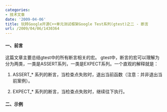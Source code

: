 ```yaml
---
categories:
- 技术文章
date: '2009-04-06'
title: 玩转Google开源C++单元测试框架Google Test系列(gtest)之二 - 断言
url: /2009/04/06/1430364
---
```



#### 一、前言

这篇文章主要总结gtest中的所有断言相关的宏。 gtest中，断言的宏可以理解为分为两类，一类是ASSERT系列，一类是EXPECT系列。一个直观的解释就是：

1. ASSERT_* 系列的断言，当检查点失败时，退出当前函数（注意：并非退出当前案例）。 

2. EXPECT_* 系列的断言，当检查点失败时，继续往下执行。

#### 二、示例

<div class="cnblogs_code"><!--

Code highlighting produced by Actipro CodeHighlighter (freeware)
http://www.CodeHighlighter.com/

--><span style="color: #008000;">//</span><span style="color: #008000;">&nbsp;int型比较，预期值：3，实际值：Add(1,&nbsp;2)</span><span style="color: #008000;">
</span><span style="color: #000000;">EXPECT_EQ(</span><span style="color: #800080;">3</span><span style="color: #000000;">,&nbsp;Add(</span><span style="color: #800080;">1</span><span style="color: #000000;">,&nbsp;</span><span style="color: #800080;">2</span><span style="color: #000000;">))
</span><span style="color: #008000;">//</span><span style="color: #008000;">&nbsp;![](http://www.cnblogs.com/Images/dot.gif)</span></div>

&nbsp;

假如你的Add(1, 2) 结果为4的话，会在结果中输出：
<div class="cnblogs_code"><!--

Code highlighting produced by Actipro CodeHighlighter (freeware)
http://www.CodeHighlighter.com/

--><span style="color: #000000;">g:\myproject\c</span><span style="color: #000000;">++</span><span style="color: #000000;">\gtestdemo\gtestdemo\gtestdemo.cpp(</span><span style="color: #800080;">16</span><span style="color: #000000;">):&nbsp;error:&nbsp;Value&nbsp;of:&nbsp;Add(</span><span style="color: #800080;">1</span><span style="color: #000000;">,&nbsp;</span><span style="color: #800080;">2</span><span style="color: #000000;">)
&nbsp;&nbsp;Actual: </span><span style="color: #800080;">4</span><span style="color: #000000;">
Expected:</span><span style="color: #800080;">3</span></div>

如果是将结果输出到xml里的话，将输出：（关于将结果输出为xml，见：[http://www.cnblogs.com/coderzh/archive/2009/04/10/1432789.html](http://www.cnblogs.com/coderzh/archive/2009/04/10/1432789.html)）

<div class="cnblogs_code"><!--

Code highlighting produced by Actipro CodeHighlighter (freeware)
http://www.CodeHighlighter.com/

--><span style="color: #0000ff;">&lt;</span><span style="color: #800000;">testcase&nbsp;</span><span style="color: #ff0000;">name</span><span style="color: #0000ff;">="Demo"</span><span style="color: #ff0000;">&nbsp;status</span><span style="color: #0000ff;">="run"</span><span style="color: #ff0000;">&nbsp;time</span><span style="color: #0000ff;">="0"</span><span style="color: #ff0000;">&nbsp;classname</span><span style="color: #0000ff;">="AddTest"</span><span style="color: #0000ff;">&gt;</span><span style="color: #000000;">
&nbsp;&nbsp;&nbsp;&nbsp;&nbsp;&nbsp;</span><span style="color: #0000ff;">&lt;</span><span style="color: #800000;">failure&nbsp;</span><span style="color: #ff0000;">message</span><span style="color: #0000ff;">="Value&nbsp;of:&nbsp;Add(1,&nbsp;2)
&nbsp;&nbsp;Actual: 4
Expected: 3"</span><span style="color: #ff0000;">&nbsp;type</span><span style="color: #0000ff;">=""</span><span style="color: #0000ff;">&gt;</span><span style="color: #0000ff;">&lt;![CDATA[</span><span style="color: #808080;">g:\myproject\c++\gtestdemo\gtestdemo\gtestdemo.cpp:16
Value&nbsp;of:&nbsp;Add(1,&nbsp;2)
&nbsp;&nbsp;Actual: 4
Expected: 3</span><span style="color: #0000ff;">]]&gt;</span><span style="color: #0000ff;">&lt;/</span><span style="color: #800000;">failure</span><span style="color: #0000ff;">&gt;</span><span style="color: #000000;">
</span><span style="color: #0000ff;">&lt;/</span><span style="color: #800000;">testcase</span><span style="color: #0000ff;">&gt;</span></div>

&nbsp;

如果你对自动输出的出错信息不满意的话，你还可以通过操作符&lt;&lt;将一些自定义的信息输出，通常，这对于调试或是对一些检查点的补充说明来说，非常有用！

下面举个例子：

如果不使用&lt;&lt;操作符自定义输出的话： 

<div class="cnblogs_code"><!--

Code highlighting produced by Actipro CodeHighlighter (freeware)
http://www.CodeHighlighter.com/

--><span style="color: #0000ff;">for</span><span style="color: #000000;">&nbsp;(</span><span style="color: #0000ff;">int</span><span style="color: #000000;">&nbsp;i&nbsp;</span><span style="color: #000000;">=</span><span style="color: #000000;">&nbsp;</span><span style="color: #800080;">0</span><span style="color: #000000;">;&nbsp;i&nbsp;</span><span style="color: #000000;">&lt;</span><span style="color: #000000;">&nbsp;x.size();&nbsp;</span><span style="color: #000000;">++</span><span style="color: #000000;">i) 
{
&nbsp;&nbsp;&nbsp;&nbsp;EXPECT_EQ(x[i],&nbsp;y[i])</span><span style="color: #000000;">;
}</span></div>

看到的结果将是这样的，你根本不知道出错时 i 等于几：

<div class="cnblogs_code"><!--

Code highlighting produced by Actipro CodeHighlighter (freeware)
http://www.CodeHighlighter.com/

--><span style="color: #000000;">g:\myproject\c</span><span style="color: #000000;">++</span><span style="color: #000000;">\gtestdemo\gtestdemo\gtestdemo.cpp(</span><span style="color: #800080;">25</span><span style="color: #000000;">):&nbsp;error:&nbsp;Value&nbsp;of:&nbsp;y[i]
&nbsp;&nbsp;Actual:&nbsp;</span><span style="color: #800080;">4</span><span style="color: #000000;">
Expected:&nbsp;x[i]
Which&nbsp;</span><span style="color: #0000ff;">is</span><span style="color: #000000;">:&nbsp;</span><span style="color: #800080;">3</span></div>

&nbsp;

如果使用&lt;&lt;操作符将一些重要信息输出的话：

<div class="cnblogs_code"><!--

Code highlighting produced by Actipro CodeHighlighter (freeware)
http://www.CodeHighlighter.com/

--><span style="color: #0000ff;">for</span><span style="color: #000000;">&nbsp;(</span><span style="color: #0000ff;">int</span><span style="color: #000000;">&nbsp;i&nbsp;</span><span style="color: #000000;">=</span><span style="color: #000000;">&nbsp;</span><span style="color: #800080;">0</span><span style="color: #000000;">;&nbsp;i&nbsp;</span><span style="color: #000000;">&lt;</span><span style="color: #000000;">&nbsp;x.size();&nbsp;</span><span style="color: #000000;">++</span><span style="color: #000000;">i)
{
&nbsp;&nbsp;&nbsp;&nbsp;EXPECT_EQ(x[i],&nbsp;y[i])&nbsp;</span><span style="color: #000000;">&lt;&lt;</span><span style="color: #000000;">&nbsp;</span><span style="color: #800000;">"</span><span style="color: #800000;">Vectors&nbsp;x&nbsp;and&nbsp;y&nbsp;differ&nbsp;at&nbsp;index&nbsp;</span><span style="color: #800000;">"</span><span style="color: #000000;">&nbsp;</span><span style="color: #000000;">&lt;&lt;</span><span style="color: #000000;">&nbsp;i;
}</span></div>

从输出结果中就可以定位到在 i = 2 时出现了错误。这样的输出结果看起来更加有用，容易理解：&nbsp;
<div class="cnblogs_code"><!--

Code highlighting produced by Actipro CodeHighlighter (freeware)
http://www.CodeHighlighter.com/

--><span style="color: #000000;">g:\myproject\c</span><span style="color: #000000;">++</span><span style="color: #000000;">\gtestdemo\gtestdemo\gtestdemo.cpp(</span><span style="color: #800080;">25</span><span style="color: #000000;">):&nbsp;error:&nbsp;Value&nbsp;of:&nbsp;y[i]
&nbsp;&nbsp;Actual:&nbsp;</span><span style="color: #800080;">4</span><span style="color: #000000;">
Expected:&nbsp;x[i]
Which&nbsp;</span><span style="color: #0000ff;">is</span><span style="color: #000000;">:&nbsp;</span><span style="color: #800080;">3</span><span style="color: #000000;">
Vectors&nbsp;x&nbsp;and&nbsp;y&nbsp;differ&nbsp;at&nbsp;index&nbsp;</span><span style="color: #800080;">2</span></div>

&nbsp;

#### 三、布尔值检查

<table>
     <tr>
         <td style="border: 1px solid #aaaaaa; padding: 5px;">**Fatal assertion** </td>
         <td style="border: 1px solid #aaaaaa; padding: 5px;"> **Nonfatal assertion** </td>
         <td style="border: 1px solid #aaaaaa; padding: 5px;"> **Verifies** </td>
     </tr>
     <tr>
         <td style="border: 1px solid #aaaaaa; padding: 5px;"> <tt>ASSERT_TRUE(</tt>_condition_<tt>)</tt>; </td>
         <td style="border: 1px solid #aaaaaa; padding: 5px;"> <tt>EXPECT_TRUE(</tt>_condition_<tt>)</tt>; </td>
         <td style="border: 1px solid #aaaaaa; padding: 5px;"> _condition_ is true </td>
     </tr>
     <tr>
         <td style="border: 1px solid #aaaaaa; padding: 5px;"> <tt>ASSERT_FALSE(</tt>_condition_<tt>)</tt>; </td>
         <td style="border: 1px solid #aaaaaa; padding: 5px;"> <tt>EXPECT_FALSE(</tt>_condition_<tt>)</tt>; </td>
         <td style="border: 1px solid #aaaaaa; padding: 5px;"> _condition_ is false</td>
     </tr>
</table>

&nbsp;

#### 四、数值型数据检查

<table>
     <tr>
         <td style="border: 1px solid #aaaaaa; padding: 5px;">**Fatal assertion** </td>
         <td style="border: 1px solid #aaaaaa; padding: 5px;"> **Nonfatal assertion** </td>
         <td style="border: 1px solid #aaaaaa; padding: 5px;"> **Verifies** </td>
     </tr>
     <tr>
         <td style="border: 1px solid #aaaaaa; padding: 5px;"><tt>ASSERT_EQ(</tt>_expected_<tt>, </tt>_actual_<tt>);</tt></td>
         <td style="border: 1px solid #aaaaaa; padding: 5px;"><tt>EXPECT_EQ(</tt>_expected_<tt>, </tt>_actual_<tt>);</tt></td>
         <td style="border: 1px solid #aaaaaa; padding: 5px;"> _expected_ <tt>==</tt> _actual_ </td>
     </tr>
     <tr>
         <td style="border: 1px solid #aaaaaa; padding: 5px;"><tt>ASSERT_NE(</tt>_val1_<tt>, </tt>_val2_<tt>);</tt> </td>
         <td style="border: 1px solid #aaaaaa; padding: 5px;"><tt>EXPECT_NE(</tt>_val1_<tt>, </tt>_val2_<tt>);</tt> </td>
         <td style="border: 1px solid #aaaaaa; padding: 5px;"> _val1_ <tt>!=</tt> _val2_ </td>
     </tr>
     <tr>
         <td style="border: 1px solid #aaaaaa; padding: 5px;"><tt>ASSERT_LT(</tt>_val1_<tt>, </tt>_val2_<tt>);</tt> </td>
         <td style="border: 1px solid #aaaaaa; padding: 5px;"><tt>EXPECT_LT(</tt>_val1_<tt>, </tt>_val2_<tt>);</tt> </td>
         <td style="border: 1px solid #aaaaaa; padding: 5px;"> _val1_ <tt>&lt;</tt> _val2_ </td>
     </tr>
     <tr>
         <td style="border: 1px solid #aaaaaa; padding: 5px;"><tt>ASSERT_LE(</tt>_val1_<tt>, </tt>_val2_<tt>);</tt> </td>
         <td style="border: 1px solid #aaaaaa; padding: 5px;"><tt>EXPECT_LE(</tt>_val1_<tt>, </tt>_val2_<tt>);</tt> </td>
         <td style="border: 1px solid #aaaaaa; padding: 5px;"> _val1_ <tt>&lt;=</tt> _val2_ </td>
     </tr>
     <tr>
         <td style="border: 1px solid #aaaaaa; padding: 5px;"><tt>ASSERT_GT(</tt>_val1_<tt>, </tt>_val2_<tt>);</tt> </td>
         <td style="border: 1px solid #aaaaaa; padding: 5px;"><tt>EXPECT_GT(</tt>_val1_<tt>, </tt>_val2_<tt>);</tt> </td>
         <td style="border: 1px solid #aaaaaa; padding: 5px;"> _val1_ <tt>&gt;</tt> _val2_ </td>
     </tr>
     <tr>
         <td style="border: 1px solid #aaaaaa; padding: 5px;"><tt>ASSERT_GE(</tt>_val1_<tt>, </tt>_val2_<tt>);</tt> </td>
         <td style="border: 1px solid #aaaaaa; padding: 5px;"><tt>EXPECT_GE(</tt>_val1_<tt>, </tt>_val2_<tt>);</tt> </td>
         <td style="border: 1px solid #aaaaaa; padding: 5px;"> _val1_ <tt>&gt;=</tt> _val2_</td>
     </tr>
</table>

&nbsp;

#### 五、字符串检查 

<table>
     <tr>
         <td style="border: 1px solid #aaaaaa; padding: 5px;">**Fatal assertion** </td>
         <td style="border: 1px solid #aaaaaa; padding: 5px;"> **Nonfatal assertion** </td>
         <td style="border: 1px solid #aaaaaa; padding: 5px;"> **Verifies** </td>
     </tr>
     <tr>
         <td style="border: 1px solid #aaaaaa; padding: 5px;"> <tt>ASSERT_STREQ(</tt>_expected_str_<tt>, </tt>_actual_str_<tt>);</tt> </td>
         <td style="border: 1px solid #aaaaaa; padding: 5px;"> <tt>EXPECT_STREQ(</tt>_expected_str_<tt>, </tt>_actual_str_<tt>);</tt> </td>
         <td style="border: 1px solid #aaaaaa; padding: 5px;"> the two C strings have the same content </td>
     </tr>
     <tr>
         <td style="border: 1px solid #aaaaaa; padding: 5px;"> <tt>ASSERT_STRNE(</tt>_str1_<tt>, </tt>_str2_<tt>);</tt> </td>
         <td style="border: 1px solid #aaaaaa; padding: 5px;"> <tt>EXPECT_STRNE(</tt>_str1_<tt>, </tt>_str2_<tt>);</tt> </td>
         <td style="border: 1px solid #aaaaaa; padding: 5px;"> the two C strings have different content </td>
     </tr>
     <tr>
         <td style="border: 1px solid #aaaaaa; padding: 5px;"> <tt>ASSERT_STRCASEEQ(</tt>_expected_str_<tt>, </tt>_actual_str_<tt>);</tt></td>
         <td style="border: 1px solid #aaaaaa; padding: 5px;"> <tt>EXPECT_STRCASEEQ(</tt>_expected_str_<tt>, </tt>_actual_str_<tt>);</tt> </td>
         <td style="border: 1px solid #aaaaaa; padding: 5px;"> the two C strings have the same content, ignoring case </td>
     </tr>
     <tr>
         <td style="border: 1px solid #aaaaaa; padding: 5px;"> <tt>ASSERT_STRCASENE(</tt>_str1_<tt>, </tt>_str2_<tt>);</tt></td>
         <td style="border: 1px solid #aaaaaa; padding: 5px;"> <tt>EXPECT_STRCASENE(</tt>_str1_<tt>, </tt>_str2_<tt>);</tt> </td>
         <td style="border: 1px solid #aaaaaa; padding: 5px;"> the two C strings have different content, ignoring case </td>
     </tr>
</table>

&nbsp;

*STREQ*和*STRNE*同时支持<a name="String_Comparison"><tt>char*和wchar_t*</tt></a>类型的，*STRCASEEQ*和*STRCASENE*却只接收char*，估计是不常用吧。下面是几个例子：

<div class="cnblogs_code"><!--

Code highlighting produced by Actipro CodeHighlighter (freeware)

http://www.CodeHighlighter.com/

--><span style="color: #000000;">TEST(StringCmpTest,&nbsp;Demo)

{

&nbsp;&nbsp;&nbsp;&nbsp;</span><span style="color: #0000ff;">char</span><span style="color: #000000;">*</span><span style="color: #000000;">&nbsp;pszCoderZh&nbsp;</span><span style="color: #000000;">=</span><span style="color: #000000;">&nbsp;</span><span style="color: #800000;">"</span><span style="color: #800000;">CoderZh</span><span style="color: #800000;">"</span><span style="color: #000000;">;

&nbsp;&nbsp;&nbsp;&nbsp;wchar_t</span><span style="color: #000000;">*</span><span style="color: #000000;">&nbsp;wszCoderZh&nbsp;</span><span style="color: #000000;">=</span><span style="color: #000000;">&nbsp;L</span><span style="color: #800000;">"</span><span style="color: #800000;">CoderZh</span><span style="color: #800000;">"</span><span style="color: #000000;">;

&nbsp;&nbsp;&nbsp;&nbsp;std::</span><span style="color: #0000ff;">string</span><span style="color: #000000;">&nbsp;strCoderZh&nbsp;</span><span style="color: #000000;">=</span><span style="color: #000000;">&nbsp;</span><span style="color: #800000;">"</span><span style="color: #800000;">CoderZh</span><span style="color: #800000;">"</span><span style="color: #000000;">;

&nbsp;&nbsp;&nbsp;&nbsp;std::wstring&nbsp;wstrCoderZh&nbsp;</span><span style="color: #000000;">=</span><span style="color: #000000;">&nbsp;L</span><span style="color: #800000;">"</span><span style="color: #800000;">CoderZh</span><span style="color: #800000;">"</span><span style="color: #000000;">;

&nbsp;&nbsp;&nbsp;&nbsp;EXPECT_STREQ(</span><span style="color: #800000;">"</span><span style="color: #800000;">CoderZh</span><span style="color: #800000;">"</span><span style="color: #000000;">,&nbsp;pszCoderZh);

&nbsp;&nbsp;&nbsp;&nbsp;EXPECT_STREQ(L</span><span style="color: #800000;">"</span><span style="color: #800000;">CoderZh</span><span style="color: #800000;">"</span><span style="color: #000000;">,&nbsp;wszCoderZh);

&nbsp;&nbsp;&nbsp;&nbsp;EXPECT_STRNE(</span><span style="color: #800000;">"</span><span style="color: #800000;">CnBlogs</span><span style="color: #800000;">"</span><span style="color: #000000;">,&nbsp;pszCoderZh);

&nbsp;&nbsp;&nbsp;&nbsp;EXPECT_STRNE(L</span><span style="color: #800000;">"</span><span style="color: #800000;">CnBlogs</span><span style="color: #800000;">"</span><span style="color: #000000;">,&nbsp;wszCoderZh);

&nbsp;&nbsp;&nbsp;&nbsp;EXPECT_STRCASEEQ(</span><span style="color: #800000;">"</span><span style="color: #800000;">coderzh</span><span style="color: #800000;">"</span><span style="color: #000000;">,&nbsp;pszCoderZh);

&nbsp;&nbsp;&nbsp;&nbsp;</span><span style="color: #008000;">//</span><span style="color: #008000;">EXPECT_STRCASEEQ(L"coderzh",&nbsp;wszCoderZh);&nbsp;&nbsp;&nbsp;&nbsp;不支持</span><span style="color: #008000;">

</span><span style="color: #000000;">

&nbsp;&nbsp;&nbsp;&nbsp;EXPECT_STREQ(</span><span style="color: #800000;">"</span><span style="color: #800000;">CoderZh</span><span style="color: #800000;">"</span><span style="color: #000000;">,&nbsp;strCoderZh.c_str());

&nbsp;&nbsp;&nbsp;&nbsp;EXPECT_STREQ(L</span><span style="color: #800000;">"</span><span style="color: #800000;">CoderZh</span><span style="color: #800000;">"</span><span style="color: #000000;">,&nbsp;wstrCoderZh.c_str());

}</span></div>

&nbsp;

#### 六、显示返回成功或失败

直接返回成功：<tt>SUCCEED();</tt>

返回失败： 

<table>
     <tr>
         <td style="border: 1px solid #aaaaaa; padding: 5px;">**Fatal assertion** </td>
         <td style="border: 1px solid #aaaaaa; padding: 5px;"> **Nonfatal assertion** </td>
     </tr>
     <tr>
         <td style="border: 1px solid #aaaaaa; padding: 5px;"> <tt></tt><tt>FAIL();</tt><tt></tt> </td>
         <td style="border: 1px solid #aaaaaa; padding: 5px;"> <tt></tt><tt>ADD_FAILURE();</tt><tt></tt> </td>
     </tr>
</table>

&nbsp;

<div class="cnblogs_code"><!--

Code highlighting produced by Actipro CodeHighlighter (freeware)

http://www.CodeHighlighter.com/

--><span style="color: #000000;">TEST(ExplicitTest,&nbsp;Demo)

{

&nbsp;&nbsp;&nbsp;&nbsp;ADD_FAILURE()&nbsp;</span><span style="color: #000000;">&lt;&lt;</span><span style="color: #000000;">&nbsp;</span><span style="color: #800000;">"</span><span style="color: #800000;">Sorry</span><span style="color: #800000;">"</span><span style="color: #000000;">;&nbsp;</span><span style="color: #008000;">//</span><span style="color: #008000;">&nbsp;None&nbsp;Fatal&nbsp;Asserton，继续往下执行。

&nbsp;&nbsp;&nbsp;&nbsp;</span><span style="color: #008000;">//</span><span style="color: #008000;">FAIL();&nbsp;</span><span style="color: #008000;">//</span><span style="color: #008000;">&nbsp;Fatal&nbsp;Assertion，不往下执行该案例。</span><span style="color: #008000;">

</span><span style="color: #000000;">

&nbsp;&nbsp;&nbsp;&nbsp;SUCCEED();

}</span></div>

#### 七、异常检查

<table>
     <tr>
         <td style="border: 1px solid #aaaaaa; padding: 5px;">**Fatal assertion** </td>
         <td style="border: 1px solid #aaaaaa; padding: 5px;"> **Nonfatal assertion** </td>
         <td style="border: 1px solid #aaaaaa; padding: 5px;"> **Verifies** </td>
     </tr>
     <tr>
         <td style="border: 1px solid #aaaaaa; padding: 5px;"> <tt>ASSERT_THROW(</tt>_statement_, _exception_type_<tt>);</tt> </td>
         <td style="border: 1px solid #aaaaaa; padding: 5px;"> <tt>EXPECT_THROW(</tt>_statement_, _exception_type_<tt>);</tt> </td>
         <td style="border: 1px solid #aaaaaa; padding: 5px;"> _statement_ throws an exception of the given type </td>
     </tr>
     <tr>
         <td style="border: 1px solid #aaaaaa; padding: 5px;"> <tt>ASSERT_ANY_THROW(</tt>_statement_<tt>);</tt> </td>
         <td style="border: 1px solid #aaaaaa; padding: 5px;"> <tt>EXPECT_ANY_THROW(</tt>_statement_<tt>);</tt> </td>
         <td style="border: 1px solid #aaaaaa; padding: 5px;"> _statement_ throws an exception of any type </td>
     </tr>
     <tr>
         <td style="border: 1px solid #aaaaaa; padding: 5px;"> <tt>ASSERT_NO_THROW(</tt>_statement_<tt>);</tt> </td>
         <td style="border: 1px solid #aaaaaa; padding: 5px;"> <tt>EXPECT_NO_THROW(</tt>_statement_<tt>);</tt> </td>
         <td style="border: 1px solid #aaaaaa; padding: 5px;"> _statement_ doesn't throw any exception </td>
     </tr>
</table>

&nbsp;

例如：

<div class="cnblogs_code"><!--

Code highlighting produced by Actipro CodeHighlighter (freeware)

http://www.CodeHighlighter.com/

--><span style="color: #0000ff;">int</span><span style="color: #000000;">&nbsp;Foo(</span><span style="color: #0000ff;">int</span><span style="color: #000000;">&nbsp;a,&nbsp;</span><span style="color: #0000ff;">int</span><span style="color: #000000;">&nbsp;b)

{

&nbsp;&nbsp;&nbsp;&nbsp;</span><span style="color: #0000ff;">if</span><span style="color: #000000;">&nbsp;(a&nbsp;</span><span style="color: #000000;">==</span><span style="color: #000000;">&nbsp;</span><span style="color: #800080;">0</span><span style="color: #000000;">&nbsp;</span><span style="color: #000000;">||</span><span style="color: #000000;">&nbsp;b&nbsp;</span><span style="color: #000000;">==</span><span style="color: #000000;">&nbsp;</span><span style="color: #800080;">0</span><span style="color: #000000;">)

&nbsp;&nbsp;&nbsp;&nbsp;{

&nbsp;&nbsp;&nbsp;&nbsp;&nbsp;&nbsp;&nbsp;&nbsp;</span><span style="color: #0000ff;">throw</span><span style="color: #000000;">&nbsp;</span><span style="color: #800000;">"</span><span style="color: #800000;">don't&nbsp;do&nbsp;that</span><span style="color: #800000;">"</span><span style="color: #000000;">;

&nbsp;&nbsp;&nbsp;&nbsp;}

&nbsp;&nbsp;&nbsp;&nbsp;</span><span style="color: #0000ff;">int</span><span style="color: #000000;">&nbsp;c&nbsp;</span><span style="color: #000000;">=</span><span style="color: #000000;">&nbsp;a&nbsp;</span><span style="color: #000000;">%</span><span style="color: #000000;">&nbsp;b;

&nbsp;&nbsp;&nbsp;&nbsp;</span><span style="color: #0000ff;">if</span><span style="color: #000000;">&nbsp;(c&nbsp;</span><span style="color: #000000;">==</span><span style="color: #000000;">&nbsp;</span><span style="color: #800080;">0</span><span style="color: #000000;">)

&nbsp;&nbsp;&nbsp;&nbsp;&nbsp;&nbsp;&nbsp;&nbsp;</span><span style="color: #0000ff;">return</span><span style="color: #000000;">&nbsp;b;

&nbsp;&nbsp;&nbsp;&nbsp;</span><span style="color: #0000ff;">return</span><span style="color: #000000;">&nbsp;Foo(b,&nbsp;c);

}

TEST(FooTest,&nbsp;HandleZeroInput)

{

&nbsp;&nbsp;&nbsp;&nbsp;EXPECT_ANY_THROW(Foo(</span><span style="color: #800080;">10</span><span style="color: #000000;">,&nbsp;</span><span style="color: #800080;">0</span><span style="color: #000000;">));

&nbsp;&nbsp;&nbsp;&nbsp;EXPECT_THROW(Foo(</span><span style="color: #800080;">0</span><span style="color: #000000;">,&nbsp;</span><span style="color: #800080;">5</span><span style="color: #000000;">),&nbsp;</span><span style="color: #0000ff;">char</span><span style="color: #000000;">*</span><span style="color: #000000;">);

}</span></div>

#### 八、Predicate Assertions 

在使用EXPECT_TRUE或ASSERT_TRUE时，有时希望能够输出更加详细的信息，比如检查一个函数的返回值TRUE还是FALSE时，希望能够输出传入的参数是什么，以便失败后好跟踪。因此提供了如下的断言：

<table>
     <tr>
         <td style="border: 1px solid #aaaaaa; padding: 5px;">**Fatal assertion** </td>
         <td style="border: 1px solid #aaaaaa; padding: 5px;"> **Nonfatal assertion** </td>
         <td style="border: 1px solid #aaaaaa; padding: 5px;"> **Verifies** </td>
     </tr>
     <tr>
         <td style="border: 1px solid #aaaaaa; padding: 5px;"> <tt>ASSERT_PRED1(</tt>_pred1, val1_<tt>);</tt> </td>
         <td style="border: 1px solid #aaaaaa; padding: 5px;"> <tt>EXPECT_PRED1(</tt>_pred1, val1_<tt>);</tt> </td>
         <td style="border: 1px solid #aaaaaa; padding: 5px;"> _pred1(val1)_ returns true </td>
     </tr>
     <tr>
         <td style="border: 1px solid #aaaaaa; padding: 5px;"> <tt>ASSERT_PRED2(</tt>_pred2, val1, val2_<tt>);</tt> </td>
         <td style="border: 1px solid #aaaaaa; padding: 5px;"> <tt>EXPECT_PRED2(</tt>_pred2, val1, val2_<tt>);</tt> </td>
         <td style="border: 1px solid #aaaaaa; padding: 5px;"> _pred2(val1, val2)_ returns true </td>
     </tr>
     <tr>
         <td style="border: 1px solid #aaaaaa; padding: 5px;"> ... </td>
         <td style="border: 1px solid #aaaaaa; padding: 5px;"> ... </td>
         <td style="border: 1px solid #aaaaaa; padding: 5px;"> ... </td>
     </tr>
</table>

&nbsp;

Google人说了，他们只提供&lt;=5个参数的，如果需要测试更多的参数，直接告诉他们。下面看看这个东西怎么用。 

<div class="cnblogs_code"><!--

Code highlighting produced by Actipro CodeHighlighter (freeware)

http://www.CodeHighlighter.com/

--><span style="color: #0000ff;">bool</span><span style="color: #000000;">&nbsp;MutuallyPrime(</span><span style="color: #0000ff;">int</span><span style="color: #000000;">&nbsp;m,&nbsp;</span><span style="color: #0000ff;">int</span><span style="color: #000000;">&nbsp;n)

{

&nbsp;&nbsp;&nbsp;&nbsp;</span><span style="color: #0000ff;">return</span><span style="color: #000000;">&nbsp;Foo(m&nbsp;,&nbsp;n)&nbsp;</span><span style="color: #000000;">&gt;</span><span style="color: #000000;">&nbsp;</span><span style="color: #800080;">1</span><span style="color: #000000;">;

}

TEST(PredicateAssertionTest,&nbsp;Demo)

{

&nbsp;&nbsp;&nbsp;&nbsp;</span><span style="color: #0000ff;">int</span><span style="color: #000000;">&nbsp;m&nbsp;</span><span style="color: #000000;">=</span><span style="color: #000000;">&nbsp;</span><span style="color: #800080;">5</span><span style="color: #000000;">,&nbsp;n&nbsp;</span><span style="color: #000000;">=</span><span style="color: #000000;">&nbsp;</span><span style="color: #800080;">6</span><span style="color: #000000;">;

&nbsp;&nbsp;&nbsp;&nbsp;EXPECT_PRED2(MutuallyPrime,&nbsp;m,&nbsp;n);

}</span></div>

&nbsp;

当失败时，返回错误信息：

error: MutuallyPrime(m, n) evaluates to false, where

m evaluates to 5

n evaluates to 6 

如果对这样的输出不满意的话，还可以自定义输出格式，通过如下：

<table>
     <tr>
         <td style="border: 1px solid #aaaaaa; padding: 5px;">**Fatal assertion** </td>
         <td style="border: 1px solid #aaaaaa; padding: 5px;"> **Nonfatal assertion** </td>
         <td style="border: 1px solid #aaaaaa; padding: 5px;"> **Verifies** </td>
     </tr>
     <tr>
         <td style="border: 1px solid #aaaaaa; padding: 5px;"> <tt>ASSERT_PRED_FORMAT1(</tt>_pred_format1, val1_);` </td>
         <td style="border: 1px solid #aaaaaa; padding: 5px;"> <tt>EXPECT_PRED_FORMAT1(</tt>_pred_format1, val1_); </td>
         <td style="border: 1px solid #aaaaaa; padding: 5px;"> _pred_format1(val1)_ is successful </td>
     </tr>
     <tr>
         <td style="border: 1px solid #aaaaaa; padding: 5px;"> <tt>ASSERT_PRED_FORMAT2(</tt>_pred_format2, val1, val2_<tt>);</tt> </td>
         <td style="border: 1px solid #aaaaaa; padding: 5px;"> <tt>EXPECT_PRED_FORMAT2(</tt>_pred_format2, val1, val2_); </td>
         <td style="border: 1px solid #aaaaaa; padding: 5px;"> _pred_format2(val1, val2)_ is successful </td>
     </tr>
     <tr>
         <td style="border: 1px solid #aaaaaa; padding: 5px;"> ... </td>
         <td style="border: 1px solid #aaaaaa; padding: 5px;"> ... </td>
     </tr>
</table>

&nbsp;

用法示例：

<div class="cnblogs_code"><!--

Code highlighting produced by Actipro CodeHighlighter (freeware)

http://www.CodeHighlighter.com/

--><span style="color: #000000;">testing::AssertionResult&nbsp;AssertFoo(</span><span style="color: #0000ff;">const</span><span style="color: #000000;">&nbsp;</span><span style="color: #0000ff;">char</span><span style="color: #000000;">*</span><span style="color: #000000;">&nbsp;m_expr,&nbsp;</span><span style="color: #0000ff;">const</span><span style="color: #000000;">&nbsp;</span><span style="color: #0000ff;">char</span><span style="color: #000000;">*</span><span style="color: #000000;">&nbsp;n_expr,&nbsp;</span><span style="color: #0000ff;">const</span><span style="color: #000000;">&nbsp;</span><span style="color: #0000ff;">char</span><span style="color: #000000;">*</span><span style="color: #000000;">&nbsp;k_expr,&nbsp;</span><span style="color: #0000ff;">int</span><span style="color: #000000;">&nbsp;m,&nbsp;</span><span style="color: #0000ff;">int</span><span style="color: #000000;">&nbsp;n,&nbsp;</span><span style="color: #0000ff;">int</span><span style="color: #000000;">&nbsp;k)&nbsp;{

&nbsp;&nbsp;&nbsp;&nbsp;</span><span style="color: #0000ff;">if</span><span style="color: #000000;">&nbsp;(Foo(m,&nbsp;n)&nbsp;</span><span style="color: #000000;">==</span><span style="color: #000000;">&nbsp;k)

&nbsp;&nbsp;&nbsp;&nbsp;&nbsp;&nbsp;&nbsp;&nbsp;</span><span style="color: #0000ff;">return</span><span style="color: #000000;">&nbsp;testing::AssertionSuccess();

&nbsp;&nbsp;&nbsp;&nbsp;testing::Message&nbsp;msg;

&nbsp;&nbsp;&nbsp;&nbsp;msg&nbsp;</span><span style="color: #000000;">&lt;&lt;</span><span style="color: #000000;">&nbsp;m_expr&nbsp;</span><span style="color: #000000;">&lt;&lt;</span><span style="color: #000000;">&nbsp;</span><span style="color: #800000;">"</span><span style="color: #800000;">&nbsp;和&nbsp;</span><span style="color: #800000;">"</span><span style="color: #000000;">&nbsp;</span><span style="color: #000000;">&lt;&lt;</span><span style="color: #000000;">&nbsp;n_expr&nbsp;</span><span style="color: #000000;">&lt;&lt;</span><span style="color: #000000;">&nbsp;</span><span style="color: #800000;">"</span><span style="color: #800000;">&nbsp;的最大公约数应该是：</span><span style="color: #800000;">"</span><span style="color: #000000;">&nbsp;</span><span style="color: #000000;">&lt;&lt;</span><span style="color: #000000;">&nbsp;Foo(m,&nbsp;n)&nbsp;</span><span style="color: #000000;">&lt;&lt;</span><span style="color: #000000;">&nbsp;</span><span style="color: #800000;">"</span><span style="color: #800000;">&nbsp;而不是：</span><span style="color: #800000;">"</span><span style="color: #000000;">&nbsp;</span><span style="color: #000000;">&lt;&lt;</span><span style="color: #000000;">&nbsp;k_expr;

&nbsp;&nbsp;&nbsp;&nbsp;</span><span style="color: #0000ff;">return</span><span style="color: #000000;">&nbsp;testing::AssertionFailure(msg);

}

TEST(AssertFooTest,&nbsp;HandleFail)

{

&nbsp;&nbsp;&nbsp;&nbsp;EXPECT_PRED_FORMAT3(AssertFoo,&nbsp;</span><span style="color: #800080;">3</span><span style="color: #000000;">,&nbsp;</span><span style="color: #800080;">6</span><span style="color: #000000;">,&nbsp;</span><span style="color: #800080;">2</span><span style="color: #000000;">);

}</span></div>

失败时，输出信息：

error: 3 和 6 的最大公约数应该是：3 而不是：2 

是不是更温馨呢，呵呵。 

#### 九、浮点型检查

<table>
     <tr>
         <td style="border: 1px solid #aaaaaa; padding: 5px;">**Fatal assertion** </td>
         <td style="border: 1px solid #aaaaaa; padding: 5px;"> **Nonfatal assertion** </td>
         <td style="border: 1px solid #aaaaaa; padding: 5px;"> **Verifies** </td>
     </tr>
     <tr>
         <td style="border: 1px solid #aaaaaa; padding: 5px;"> <tt>ASSERT_FLOAT_EQ(</tt>_expected, actual_<tt>);</tt> </td>
         <td style="border: 1px solid #aaaaaa; padding: 5px;"> <tt>EXPECT_FLOAT_EQ(</tt>_expected, actual_<tt>);</tt> </td>
         <td style="border: 1px solid #aaaaaa; padding: 5px;"> the two <tt>float</tt> values are almost equal </td>
     </tr>
     <tr>
         <td style="border: 1px solid #aaaaaa; padding: 5px;"> <tt>ASSERT_DOUBLE_EQ(</tt>_expected, actual_<tt>);</tt> </td>
         <td style="border: 1px solid #aaaaaa; padding: 5px;"> <tt>EXPECT_DOUBLE_EQ(</tt>_expected, actual_<tt>);</tt> </td>
         <td style="border: 1px solid #aaaaaa; padding: 5px;"> the two <tt>double</tt> values are almost equal </td>
     </tr>
</table>

&nbsp;

对相近的两个数比较：

<table>
     <tr>
         <td style="border: 1px solid #aaaaaa; padding: 5px;">**Fatal assertion** </td>
         <td style="border: 1px solid #aaaaaa; padding: 5px;"> **Nonfatal assertion** </td>
         <td style="border: 1px solid #aaaaaa; padding: 5px;"> **Verifies** </td>
     </tr>
     <tr>
         <td style="border: 1px solid #aaaaaa; padding: 5px;"> <tt>ASSERT_NEAR(</tt>_val1, val2, abs_error_<tt>);</tt> </td>
         <td style="border: 1px solid #aaaaaa; padding: 5px;"> <tt>EXPECT_NEAR</tt>_(val1, val2, abs_error_<tt>);</tt> </td>
         <td style="border: 1px solid #aaaaaa; padding: 5px;"> the difference between _val1_ and _val2_ doesn't exceed the given absolute error </td>
     </tr>
</table>

&nbsp;

同时，还可以使用：

<div class="cnblogs_code"><!--

Code highlighting produced by Actipro CodeHighlighter (freeware)

http://www.CodeHighlighter.com/

--><span style="color: #000000;">EXPECT_PRED_FORMAT2(testing::FloatLE,&nbsp;val1,&nbsp;val2);

EXPECT_PRED_FORMAT2(testing::DoubleLE,&nbsp;val1,&nbsp;val2);</span></div>

&nbsp;

#### 十、Windows HRESULT assertions

<table height="107" width="987">
     <tr>
         <td style="border: 1px solid #aaaaaa; padding: 5px;">**Fatal assertion** </td>
         <td style="border: 1px solid #aaaaaa; padding: 5px;"> **Nonfatal assertion** </td>
         <td style="border: 1px solid #aaaaaa; padding: 5px;"> **Verifies** </td>
     </tr>
     <tr>
         <td style="border: 1px solid #aaaaaa; padding: 5px;"> <tt>ASSERT_HRESULT_SUCCEEDED(</tt>_expression_<tt>);</tt> </td>
         <td style="border: 1px solid #aaaaaa; padding: 5px;"> <tt>EXPECT_HRESULT_SUCCEEDED(</tt>_expression_<tt>);</tt> </td>
         <td style="border: 1px solid #aaaaaa; padding: 5px;"> _expression_ is a success <tt>HRESULT</tt> </td>
     </tr>
     <tr>
         <td style="border: 1px solid #aaaaaa; padding: 5px;"> <tt>ASSERT_HRESULT_FAILED(</tt>_expression_<tt>);</tt> </td>
         <td style="border: 1px solid #aaaaaa; padding: 5px;"> <tt>EXPECT_HRESULT_FAILED(</tt>_expression_<tt>);</tt> </td>
         <td style="border: 1px solid #aaaaaa; padding: 5px;"> _expression_ is a failure <tt>HRESULT</tt></td>
     </tr>
</table>

&nbsp;

例如：

<div class="cnblogs_code"><!--

Code highlighting produced by Actipro CodeHighlighter (freeware)

http://www.CodeHighlighter.com/

--><span style="color: #000000;">CComPtr&nbsp;shell;

ASSERT_HRESULT_SUCCEEDED(shell.CoCreateInstance(L</span><span style="color: #800000;">"</span><span style="color: #800000;">Shell.Application</span><span style="color: #800000;">"</span><span style="color: #000000;">));

CComVariant&nbsp;empty;

ASSERT_HRESULT_SUCCEEDED(shell</span><span style="color: #000000;">-&gt;</span><span style="color: #000000;">ShellExecute(CComBSTR(url),&nbsp;empty,&nbsp;empty,&nbsp;empty,&nbsp;empty));</span></div>

&nbsp;

#### 十一、类型检查

类型检查失败时，直接导致代码编不过，难得用处就在这？看下面的例子：

<div class="cnblogs_code"><!--

Code highlighting produced by Actipro CodeHighlighter (freeware)

http://www.CodeHighlighter.com/

--><span style="color: #000000;">template&nbsp;</span><span style="color: #000000;">&lt;</span><span style="color: #000000;">typename&nbsp;T</span><span style="color: #000000;">&gt;</span><span style="color: #000000;">&nbsp;</span><span style="color: #0000ff;">class</span><span style="color: #000000;">&nbsp;FooType&nbsp;{

</span><span style="color: #0000ff;">public</span><span style="color: #000000;">:

&nbsp;&nbsp;&nbsp;&nbsp;</span><span style="color: #0000ff;">void</span><span style="color: #000000;">&nbsp;Bar()&nbsp;{&nbsp;testing::StaticAssertTypeEq</span><span style="color: #000000;">&lt;</span><span style="color: #0000ff;">int</span><span style="color: #000000;">,&nbsp;T</span><span style="color: #000000;">&gt;</span><span style="color: #000000;">();&nbsp;}

};

TEST(TypeAssertionTest,&nbsp;Demo)

{

&nbsp;&nbsp;&nbsp;&nbsp;FooType</span><span style="color: #000000;">&lt;</span><span style="color: #0000ff;">bool</span><span style="color: #000000;">&gt;</span><span style="color: #000000;">&nbsp;fooType;

&nbsp;&nbsp;&nbsp;&nbsp;fooType.Bar();

}</span></div>

&nbsp;

####  十二、总结

&nbsp;本篇将常用的断言都介绍了一遍，内容比较多，有些还是很有用的。要真的到写案例的时候，也行只是一两种是最常用的，现在时知道有这么多种选择，以后才方便查询。

系列链接：
  
[1.玩转Google开源C++单元测试框架Google Test系列(gtest)之一 - 初识gtest](http://www.cnblogs.com/coderzh/archive/2009/03/31/1426758.html)
  
[2.玩转Google开源C++单元测试框架Google Test系列(gtest)之二 - 断言](http://www.cnblogs.com/coderzh/archive/2009/04/06/1430364.html)
  
[3.玩转Google开源C++单元测试框架Google Test系列(gtest)之三 - 事件机制](http://www.cnblogs.com/coderzh/archive/2009/04/06/1430396.html)
  
[4.玩转Google开源C++单元测试框架Google Test系列(gtest)之四 - 参数化](http://www.cnblogs.com/coderzh/archive/2009/04/08/1431297.html) 
  
[5.玩转Google开源C++单元测试框架Google Test系列(gtest)之五 - 死亡测试](http://www.cnblogs.com/coderzh/archive/2009/04/08/1432043.html) 
  
[6.玩转Google开源C++单元测试框架Google Test系列(gtest)之六 - 运行参数](http://www.cnblogs.com/coderzh/archive/2009/04/10/1432789.html) 
  
[7.玩转Google开源C++单元测试框架Google Test系列(gtest)之七 - 深入解析gtest](http://www.cnblogs.com/coderzh/archive/2009/04/11/1433744.html)

 [8.玩转Google开源C++单元测试框架Google Test系列(gtest)之八 - 打造自己的单元测试框架](http://www.cnblogs.com/coderzh/archive/2009/04/12/1434155.html)

&nbsp;